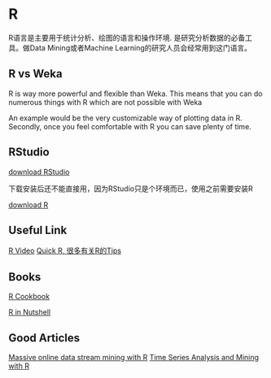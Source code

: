 # R

R语言是主要用于统计分析、绘图的语言和操作环境. 是研究分析数据的必备工具。做Data Mining或者Machine Learning的研究人员会经常用到这门语言。

## R vs Weka

R is way more powerful and flexible than Weka. This means that you can do numerous things with R which are not possible with Weka

An example would be the very customizable way of plotting data in R. Secondly, once you feel comfortable with R you can save plenty of time. 


## RStudio

[download RStudio](http://www.rstudio.com/)

下载安装后还不能直接用，因为RStudio只是个环境而已，使用之前需要安装R

[download R](http://cran.r-project.org/)


## Useful Link

[R Video](http://jeromyanglim.blogspot.com/2010/05/videos-on-data-analysis-with-r.html)
[Quick R, 很多有关R的Tips](http://www.statmethods.net/advstats/)

## Books

[R Cookbook](http://www.amazon.com/gp/product/0596809158/ref=as_li_ss_tl?ie=UTF8&tag=florhart-20&linkCode=as2&camp=1789&creative=390957&creativeASIN=0596809158)

[R in Nutshell](http://www.amazon.com/gp/product/059680170X/ref=as_li_ss_tl?ie=UTF8&tag=florhart-20&linkCode=as2&camp=1789&creative=390957&creativeASIN=059680170X)

## Good Articles
[Massive online data stream mining with R](http://www.r-bloggers.com/massive-online-data-stream-mining-with-r/)
[Time Series Analysis and Mining with R](http://rdatamining.wordpress.com/2011/08/23/time-series-analysis-and-mining-with-r/)

